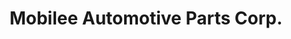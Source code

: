 ---
title: "Mobilee Automotive Parts Corp."
url: /quezon-city/mobilee-automotive-parts-corp/
shop: car parts
---